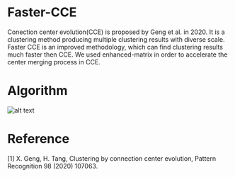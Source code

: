 # Faster-CCE
Conection center evolution(CCE) is proposed by Geng et al. in 2020. 
It is a clustering method producing multiple clustering results with diverse scale.
Faster CCE is an improved methodology, which can find clustering results much faster then CCE. 
We used enhanced-matrix in order to accelerate the center merging process in CCE.

# Algorithm
![alt text](<.img/faster_CCE_algorithm.png>)


# Reference
[1] X. Geng, H. Tang, Clustering by connection center evolution, Pattern
Recognition 98 (2020) 107063.

